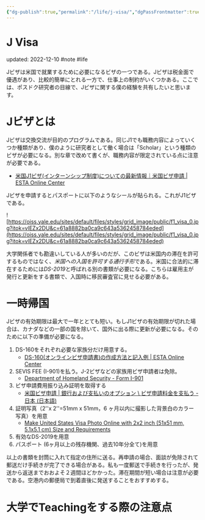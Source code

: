 ```yaml
---
{"dg-publish":true,"permalink":"/life/j-visa/","dgPassFrontmatter":true}
---
```



# J Visa
updated: 2022-12-10
#note #life


Jビザは米国で就業するために必要になるビザの一つである。Jビザは税金面で優遇があり、比較的簡単にとれる一方で、仕事上の制約がいくつかある。ここでは、ポスドク研究者の目線で、Jビザに関する僕の経験を共有したいと思います。

# Jビザとは
Jビザは交換交流が目的のプログラムである。同じJ1でも職務内容によっていくつか種類があり、僕のように研究者として働く場合は「Scholar」という種類のビザが必要になる。別な章で改めて書くが、職務内容が限定されている点に注意が必要である。

- [米国J1ビザ(インターンシップ制度)についての最新情報｜米国ビザ申請 | ESTA Online Center](https://esta-center.com/jonevisa/index.html#jonevisa3)

Jビザを申請するとパスポートに以下のようなシールが貼られる。これがJ1ビザである。

![https://oiss.yale.edu/sites/default/files/styles/grid_image/public/f1_visa_0.jpg?itok=vlEZx2DU&c=61a8882ba0ca9c643a5362458784eded](https://oiss.yale.edu/sites/default/files/styles/grid_image/public/f1_visa_0.jpg?itok=vlEZx2DU&c=61a8882ba0ca9c643a5362458784eded)

大学関係者でも勘違いしている人が多いのだが、このビザは米国内の滞在を許可するものではなく、*米国への入国を許可する通行手形*である。米国に合法的に滞在するためには*DS-2019*と呼ばれる別の書類が必要になる。こちらは雇用主が発行と更新をする書類で、入国時に移民審査官に見せる必要がある。


# 一時帰国

Jビザの有効期限は最大で一年ととても短い。もしJ1ビザの有効期限が切れた場合は、カナダなどの一部の国を除いて、国外に出る際に更新が必要になる。そのために以下の準備が必要になる。

1. DS-160をそれぞれ必要な家族分だけ用意する。
	-  [DS-160(オンラインビザ申請書)の作成方法と記入例 | ESTA Online Center](https://esta-center.com/ds/index.html#:~:text=%E3%80%8CDS%2D160%E3%80%8D%E3%81%A8%E3%81%AF,%E3%82%92%E8%A1%8C%E3%81%86%E5%BF%85%E8%A6%81%E3%81%8C%E3%81%82%E3%82%8A%E3%81%BE%E3%81%99%E3%80%82)
2. SEVIS FEE (I-901)を払う。J-2ビザなどの家族用ビザ申請者は免除。
	- [Department of Homeland Security - Form I-901](https://www.fmjfee.com/i901fee/index.html)
3. ビザ申請費用振り込み証明を取得する
	- [米国ビザ申請 | 銀行および支払いのオプション \ ビザ申請料金を支払う - 日本 (日本語)](https://www.ustraveldocs.com/jp_jp/jp-niv-paymentinfo.asp)
4. 証明写真（2''x 2''=51mm x 51mm，6 ヶ月以内に撮影した背景白のカラー写真）を用意
	- [Make United States Visa Photo Online with 2x2 inch (51x51 mm, 5.1x5.1 cm) Size and Requirements](https://www.idphotodiy.com/photo-requirements.php?country=US&type=Visa)
5. 有効なDS-2019を用意
6. パスポート (6ヶ月以上の残存機関、過去10年分全て)を用意

以上の書類を封筒に入れて指定の住所に送る。再申請の場合、面談が免除されて郵送だけ手続きが完了できる場合がある。私も一度郵送で手続きを行ったが、発送から返送までおおよそ２週間ほどかかった。滞在期間が短い場合は注意が必要である。空港内の郵便局で到着直後に発送することをおすすめする。


# 大学でTeachingをする際の注意点


